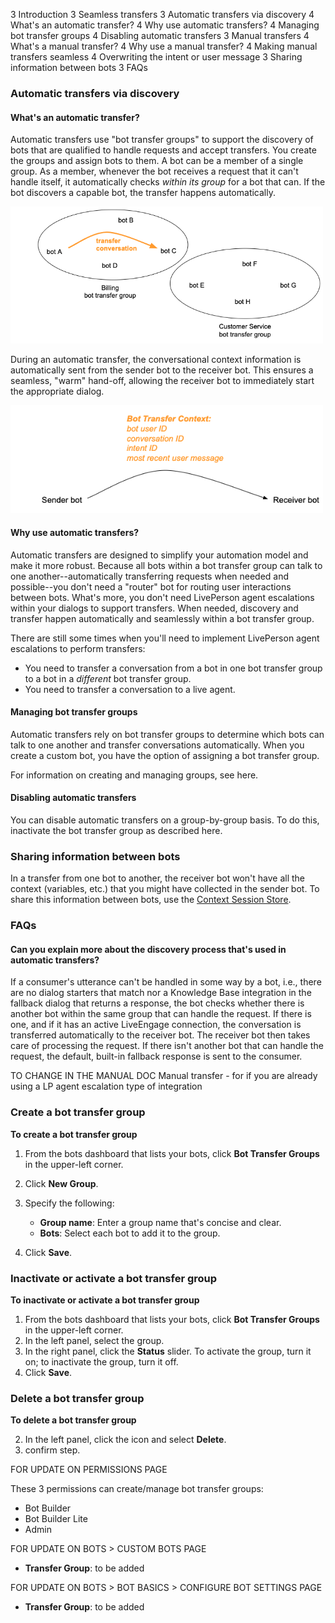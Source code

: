 3 Introduction
3 Seamless transfers
3 Automatic transfers via discovery
    4 What's an automatic transfer?
    4 Why use automatic transfers?
    4 Managing bot transfer groups
    4 Disabling automatic transfers
3 Manual transfers
    4 What's a manual transfer?
    4 Why use a manual transfer?
    4 Making manual transfers seamless
    4 Overwriting the intent or user message
3 Sharing information between bots
3 FAQs

### Automatic transfers via discovery

#### What's an automatic transfer?

Automatic transfers use "bot transfer groups" to support the discovery of bots that are qualified to handle requests and accept transfers. You create the groups and assign bots to them. A bot can be a member of a single group. As a member, whenever the bot receives a request that it can't handle itself, it automatically checks *within its group* for a bot that can. If the bot discovers a capable bot, the transfer happens automatically.

<img style="width:500px" src="img/ConvoBuilder/bots_collab5.png">

During an automatic transfer, the conversational context information is automatically sent from the sender bot to the receiver bot. This ensures a seamless, "warm" hand-off, allowing the receiver bot to immediately start the appropriate dialog.

<img style="width:500px" src="img/ConvoBuilder/bots_collab4.png">

#### Why use automatic transfers?

Automatic transfers are designed to simplify your automation model and make it more robust. Because all bots within a bot transfer group can talk to one another--automatically transferring requests when needed and possible--you don't need a "router" bot for routing user interactions between bots. What's more, you don't need LivePerson agent escalations within your dialogs to support transfers. When needed, discovery and transfer happen automatically and seamlessly within a bot transfer group.

There are still some times when you'll need to implement LivePerson agent escalations to perform transfers:

* You need to transfer a conversation from a bot in one bot transfer group to a bot in a *different* bot transfer group.
* You need to transfer a conversation to a live agent.

#### Managing bot transfer groups

Automatic transfers rely on bot transfer groups to determine which bots can talk to one another and transfer conversations automatically. When you create a custom bot, you have the option of assigning a bot transfer group.

For information on creating and managing groups, see here.

#### Disabling automatic transfers

You can disable automatic transfers on a group-by-group basis. To do this, inactivate the bot transfer group as described here.

### Sharing information between bots

In a transfer from one bot to another, the receiver bot won't have all the context (variables, etc.) that you might have collected in the sender bot. To share this information between bots, use the [Context Session Store](conversation-builder-scripting-functions-manage-the-context-session-store.html).

### FAQs

#### Can you explain more about the discovery process that's used in automatic transfers?

If a consumer's utterance can't be handled in some way by a bot, i.e., there are no dialog starters that match nor a Knowledge Base integration in the fallback dialog that returns a response, the bot checks whether there is another bot within the same group that can handle the request. If there is one, and if it has an active LiveEngage connection, the conversation is transferred automatically to the receiver bot. The receiver bot then takes care of processing the request. If there isn't another bot that can handle the request, the default, built-in fallback response is sent to the consumer.


TO CHANGE IN THE MANUAL DOC
Manual transfer - for if you are already using a LP agent escalation type of integration


### Create a bot transfer group

**To create a bot transfer group**
1. From the bots dashboard that lists your bots, click **Bot Transfer Groups** in the upper-left corner.
2. Click **New Group**.
3. Specify the following:

    * **Group name**: Enter a group name that's concise and clear.
    * **Bots**: Select each bot to add it to the group. 

4. Click **Save**.

### Inactivate or activate a bot transfer group

**To inactivate or activate a bot transfer group**

1. From the bots dashboard that lists your bots, click **Bot Transfer Groups** in the upper-left corner.
2. In the left panel, select the group.
3. In the right panel, click the **Status** slider. To activate the group, turn it on; to inactivate the group, turn it off.
4. Click **Save**.

### Delete a bot transfer group

**To delete a bot transfer group**

2. In the left panel, click the icon and select **Delete**.
3. confirm step.

FOR UPDATE ON PERMISSIONS PAGE

These 3 permissions can create/manage bot transfer groups:
* Bot Builder
* Bot Builder Lite
* Admin

FOR UPDATE ON BOTS > CUSTOM BOTS PAGE

* **Transfer Group**: to be added

FOR UPDATE ON BOTS > BOT BASICS > CONFIGURE BOT SETTINGS PAGE

* **Transfer Group**: to be added